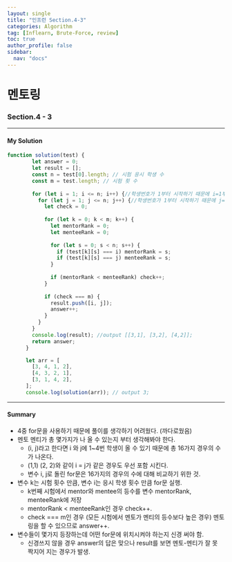 ```yaml
---
layout: single
title: "인프런 Section.4-3"
categories: Algorithm
tag: [Inflearn, Brute-Force, review]
toc: true
author_profile: false
sidebar:
  nav: "docs"
---
```


# 멘토링

### Section.4 - 3

---

#### My Solution

```javascript
function solution(test) {
        let answer = 0;
        let result = [];
        const n = test[0].length; // 시험 응시 학생 수
        const m = test.length; // 시험 횟 수
  
        for (let i = 1; i <= n; i++) {//학생번호가 1부터 시작하기 때문에 i=1부터 시작
          for (let j = 1; j <= n; j++) {//학생번호가 1부터 시작하기 때문에 j=1부터 시작 
            let check = 0;
            
            for (let k = 0; k < m; k++) {
              let mentorRank = 0;
              let menteeRank = 0;
              
              for (let s = 0; s < n; s++) {
                if (test[k][s] === i) mentorRank = s;
                if (test[k][s] === j) menteeRank = s;
              }
              
              if (mentorRank < menteeRank) check++;
            }
            
            if (check === m) {
              result.push([i, j]);
              answer++;
            }
          }
        }
        console.log(result); //output [[3,1], [3,2], [4,2]];
        return answer;
      }

      let arr = [
        [3, 4, 1, 2],
        [4, 3, 2, 1],
        [3, 1, 4, 2],
      ];
      console.log(solution(arr)); // output 3;
```

---

#### Summary

- 4중 for문을 사용하기 때문에 풀이를 생각하기 어려웠다. (까다로웠음)
- 멘토 멘티가 총 몇가지가 나 올 수 있는지 부터 생각해봐야 한다.
  - (i, j)라고 한다면 i 와 j에 1~4번 학생이 올 수 있기 때문에 총 16가지 경우의 수가 나온다.
  - (1,1) (2, 2)와 같이 i = j가 같은 경우도 우선 포함 시킨다.
  - 변수 i, j로 돌린 for문은 16가지의 경우의 수에 대해 비교하기 위한 것.
- 변수 k는 시험 횟수 만큼, 변수 i는 응시 학생 횟수 만큼 for문 실행.
  - k번째 시험에서 mentor와 mentee의 등수를 변수 mentorRank, menteeRank에 저장
  - mentorRank < menteeRank인 경우 check++.
  - check === m인 경우  (모든 시험에서 멘토가 멘티의 등수보다 높은 경우) 멘토링을 할 수 있으므로 answer++.
- 변수들이 몇가지 등장하는데 어떤 for문에 위치시켜야 하는지 신경 써야 함.
  - 신경쓰지 않을 경우 answer의 답은 맞으나 result를 보면 멘토-멘티가 잘 못 짝지어 지는 경우가 발생.
